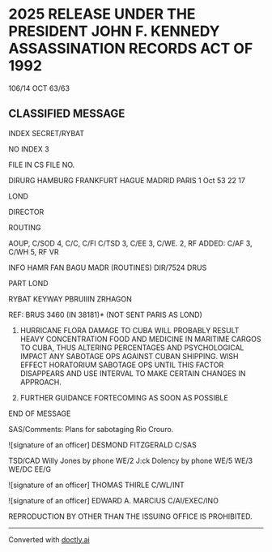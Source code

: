 # 2025 RELEASE UNDER THE PRESIDENT JOHN F. KENNEDY ASSASSINATION RECORDS ACT OF 1992

106/14 OCT 63/63

## CLASSIFIED MESSAGE

INDEX SECRET/RYBAT

NO INDEX 3

FILE IN CS FILE NO.

DIRURG HAMBURG FRANKFURT HAGUE MADRID PARIS 1 Oct 53 22 17

LOND

DIRECTOR

ROUTING

AOUP, C/SOD 4, C/C, C/FI C/TSD 3, C/EE 3, C/WE. 2, RF
ADDED: C/AF 3, C/WH 5, RF VR

INFO HAMR FAN BAGU MADR (ROUTINES) DIR/7524
DRUS

PART LOND

RYBAT KEYWAY PBRUIIIN ZRHAGON

REF: BRUS 3460 (IN 38181)* (NOT SENT PARIS AS LOND)

1. HURRICANE FLORA DAMAGE TO CUBA WILL PROBABLY RESULT HEAVY CONCENTRATION FOOD AND MEDICINE IN MARITIME CARGOS TO CUBA, THUS ALTERING PERCENTAGES AND PSYCHOLOGICAL IMPACT ANY SABOTAGE OPS AGAINST CUBAN SHIPPING. WISH EFFECT HORATORIUM SABOTAGE OPS UNTIL THIS FACTOR DISAPPEARS AND USE INTERVAL TO MAKE CERTAIN CHANGES IN APPROACH.

2. FURTHER GUIDANCE FORTECOMING AS SOON AS POSSIBLE

END OF MESSAGE

SAS/Comments: Plans for sabotaging Rio Crouro.

![signature of an officer]
DESMOND FITZGERALD
C/SAS

TSD/CAD Willy Jones by phone
WE/2 J:ck Dolency by phone
WE/5
WE/3
WE/DC
EE/G

![signature of an officer]
THOMAS THIRLE
C/WL/INT

![signature of an officer]
EDWARD A. MARCIUS
C/AI/EXEC/INO

REPRODUCTION BY OTHER THAN THE ISSUING OFFICE IS PROHIBITED.


---
Converted with [doctly.ai](https://doctly.ai)
